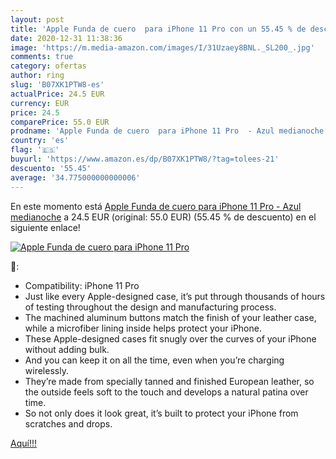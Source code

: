 ```yaml
---
layout: post
title: 'Apple Funda de cuero  para iPhone 11 Pro con un 55.45 % de descuento'
date: 2020-12-31 11:38:36
image: 'https://m.media-amazon.com/images/I/31Uzaey8BNL._SL200_.jpg'
comments: true
category: ofertas
author: ring
slug: 'B07XK1PTW8-es'
actualPrice: 24.5 EUR
currency: EUR
price: 24.5
comparePrice: 55.0 EUR
prodname: 'Apple Funda de cuero  para iPhone 11 Pro  - Azul medianoche'
country: 'es'
flag: '🇪🇸'
buyurl: 'https://www.amazon.es/dp/B07XK1PTW8/?tag=tolees-21'
descuento: '55.45'
average: '34.775000000000006'
---
```


En este momento está [Apple Funda de cuero  para iPhone 11 Pro  - Azul medianoche](https://www.amazon.es/dp/B07XK1PTW8/?tag=tolees-21) a 24.5 EUR (original: 55.0 EUR) (55.45 %  de descuento) en el siguiente enlace!

[![Apple Funda de cuero  para iPhone 11 Pro](https://m.media-amazon.com/images/I/31Uzaey8BNL._SL200_.jpg)](https://www.amazon.es/dp/B07XK1PTW8/?tag=tolees-21)

🔎:

- Compatibility: iPhone 11 Pro
- Just like every Apple-designed case, it’s put through thousands of hours of testing throughout the design and manufacturing process.
- The machined aluminum buttons match the finish of your leather case, while a microfiber lining inside helps protect your iPhone.
- These Apple-designed cases fit snugly over the curves of your iPhone without adding bulk.
- And you can keep it on all the time, even when you’re charging wirelessly.
- They’re made from specially tanned and finished European leather, so the outside feels soft to the touch and develops a natural patina over time.
- So not only does it look great, it’s built to protect your iPhone from scratches and drops.

[Aquí!!!](https://www.amazon.es/dp/B07XK1PTW8/?tag=tolees-21)
